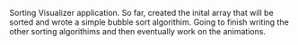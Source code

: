 Sorting Visualizer application. So far, created the inital array that will be sorted and wrote a simple bubble sort algorithim. Going to finish writing the other sorting algorithims and then eventually work on the animations.
